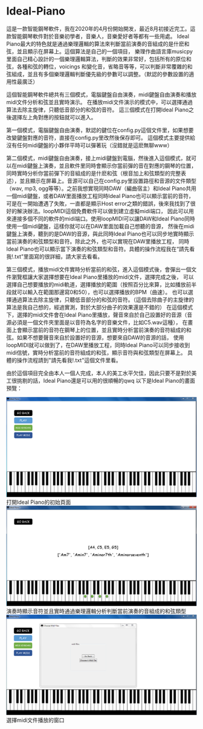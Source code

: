 # Ideal-Piano
這是一款智能鋼琴軟件，我在2020年的4月份開始開发，最近8月初接近完工。這款智能鋼琴軟件對於音樂初學者，音樂人，音樂愛好者等都有一些用處。
Ideal Piano最大的特色就是通過樂理邏輯的算法來判斷當前演奏的音組成的是什麽和弦，並且顯示在屏幕上。這個算法是自己的一個項目，
樂理作曲語言庫musicpy里面自己精心設計的一個樂理邏輯算法，判斷的效果非常好，包括所有的原位和弦，各種和弦的轉位，voicings
和變化音，省略音等等，可以判斷非常覆雜的和弦組成，並且有多個樂理邏輯判斷優先級的參數可以調整。（默認的參數設置的適用性最廣泛）

這個智能鋼琴軟件總共有三個模式，電腦鍵盤自由演奏，midi鍵盤自由演奏和播放midi文件分析和弦並且實時演示。
在播放midi文件演示的模式中，可以選擇通過算法去除主旋律，只聽低音部分的和弦的音符。
這三個模式在打開Ideal Piano之後選擇左上角對應的按鈕就可以進入。

第一個模式，電腦鍵盤自由演奏，默認的鍵位在config.py這個文件里，如果想要改變鍵盤對應的音符，直接在config.py里改然後保存即可。
這個模式主要提供給沒有任何midi鍵盤的小夥伴平時可以彈著玩（沒錯就是這麽無聊www）

第二個模式，midi鍵盤自由演奏，接上midi鍵盤到電腦，然後進入這個模式，就可以在midi鍵盤上演奏，並且軟件里同時會顯示你當前彈的音在對應的鋼琴的位置，
同時實時分析你當前彈下的音組成的是什麽和弦（根音加上和弦類型的完整表述），並且顯示在屏幕上。音源可以自己在config.py里設置路徑和音源的文件類型
（wav, mp3, ogg等等）。之前我想實現同時DAW（編曲宿主）和Ideal Piano共用一個midi鍵盤，或者DAW里面播放工程同時Ideal Piano也可以顯示當前的音符，
可是在一開始遭遇了失敗，一直都是顯示Host error之類的錯誤，後來我找到了很好的解決辦法。loopMIDI這個免費軟件可以做到建立虛擬midi端口，
因此可以用來連接多個不同的軟件的midi端口。使用loopMIDI可以讓DAW和Ideal Piano同時使用一個midi鍵盤，這樣你就可以在DAW里面加載自己想聽的音源，
然後在midi鍵盤上演奏，聽到的是DAW的音源，與此同時Ideal Piano也可以同步地實時顯示當前演奏的和弦類型和音符。除此之外，也可以實現在DAW里播放工程，
同時Ideal Piano也可以顯示當下演奏的和弦類型和音符。具體的操作流程我在“請先看我!.txt”里面寫的很詳細，請大家去看看。

第三個模式，播放midi文件實時分析當前的和弦，進入這個模式後，會彈出一個文件瀏覽框讓大家選擇想要在Ideal Piano里播放的midi文件，選擇完成之後，
可以選擇自己想要播放的midi軌道，選擇播放的範圍（按照百分比來算，比如播放前半段就可以輸入在範圍那邊寫0和50），也可以選擇播放的BPM（曲速）。
也可以選擇通過算法去除主旋律，只聽低音部分的和弦的音符。（這個去除曲子的主旋律的算法是我自己想的，經過實測，對於大部分曲子的效果還是不錯的）
在這個模式下，選擇的midi文件會在Ideal Piano里播放，聲音來自於自己設置好的音源（音源必須是一個文件夾里面是以音符為名字的音樂文件，比如C5.wav這種），
在畫面上會顯示當前的音符在鋼琴上的位置，並且實時分析當前演奏的音符組成的和弦。如果不想要聲音來自於設置好的音源，想要來自DAW的音源的話，
使用loopMIDI就可以做到了，在DAW里播放工程，同時Ideal Piano可以同步接收到midi信號，實時分析當前的音符組成的和弦，顯示音符與和弦類型在屏幕上。
具體的操作流程請到"請先看我!.txt"這個文件里看。

由於這個項目完全由本人一個人完成，本人的美工水平欠佳，因此只要不是對於美工很挑剔的話，Ideal Piano還是可以用的很順暢的qwq
以下是Ideal Piano的畫面預覽：

![image](previews/1.jpg)
打開Ideal Piano的初始頁面
![image](previews/2.jpg)
演奏時顯示音符並且實時通過樂理邏輯分析判斷當前演奏的音組成的和弦類型
![image](previews/3.jpg)
選擇midi文件播放的窗口

